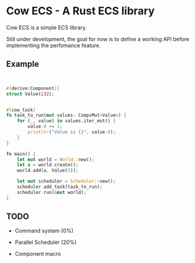
# Cow ECS - A Rust ECS library

 Cow ECS is a simple ECS library. 
 
 Still under development, the goal for now is to define a working API before implementing the perfomance feature.


 


## Example

```Rust


#[derive(Component)]
struct Value(i32);


#[cow_task]
fn task_to_run(mut values: CompsMut<Value>) {
    for (_, value) in values.iter_mut() {
        value.0 += 1;
        println!("Value is {}", value.0);
    }
}

fn main() {
    let mut world = World::new();
    let a = world.create();
    world.add(a, Value(1));

    let mut scheduler = Scheduler::new();
    scheduler.add_task(task_to_run);
    scheduler.run(&mut world);
}

```


## TODO

- Command system (0%)

- Parallel Scheduler (20%)

- Component macro




